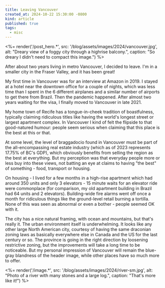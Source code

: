 ```yaml
---
title: Leaving Vancouver
created_at: 2024-10-22 15:30:00 -0800
kind: article
published: true
tags:
  - misc
---
```


<%= render('/post_hero.*', src: '/blog/assets/images/2024/vancouver.jpg', alt: "Dreary view of a foggy city through a highrise balcony.", caption: "So dreary I didn't need to compact this image.") %>

After about two years living in metro Vancouver, I decided to leave. I'm in a smaller city in the Fraser Valley, and it has been great!

My first time in Vancouver was for an interview at Amazon in 2019. I stayed at a hotel near the downtown office for a couple of nights, which was less time than I spent in the 6 different airplanes and a similar number of airports to get there from Brazil. Then the pandemic happened. After almost two years waiting for the visa, I finally moved to Vancouver in late 2021.

<!-- more -->

My home town of Recife has a tongue-in-cheek tradition of boastfulness, typically claiming ridiculous titles like having the world's longest street or largest apartment complex. In Vancouver I kind of felt the flipside to that good-natured humour: people seem serious when claiming that this place is the best at this or that.

At some level, the level of braggadocio found in Vancouver must be part of the all-encompassing real estate industry (which as of 2023 represents 17.75% of BC's GDP), which obviously benefits from selling the region as the best at everything. But my perception was that everyday people more or less buy into these views, not batting an eye at claims to having "the best" of something - food, transport or housing.

On housing - I lived for a few months in a high-rise apartment which had around 350 units and only 3 elevators - 15 minute waits for an elevator ride were commonplace (for comparison, my old apartment building in Brazil had 64 units and 2 elevators). Building-wide fire alarms went off once a month for ridiculous things like the ground-level retail burning a tortilla. None of this was seen as abnormal or even a bother - people seemed OK with it.

The city has a nice natural framing, with ocean and mountains, but that's really it. The urban environment itself is underwhelming. It looks like any other large North American city, courtesy of having the same draconian zoning laws as basically everywhere else in Canada and the US for the last century or so. The province is going in the right direction by loosening restrictive zoning, but the improvements will take a long time to be noticeable. But my personal impression of Vancouver will remain the blue-gray blandness of the header image, while other places have so much more to offer.

<%= render('/image.*', src: '/blog/assets/images/2024/river-sm.jpg', alt: "Photo of a river with many stones and a large log.", caption: "That's more like it!") %>
